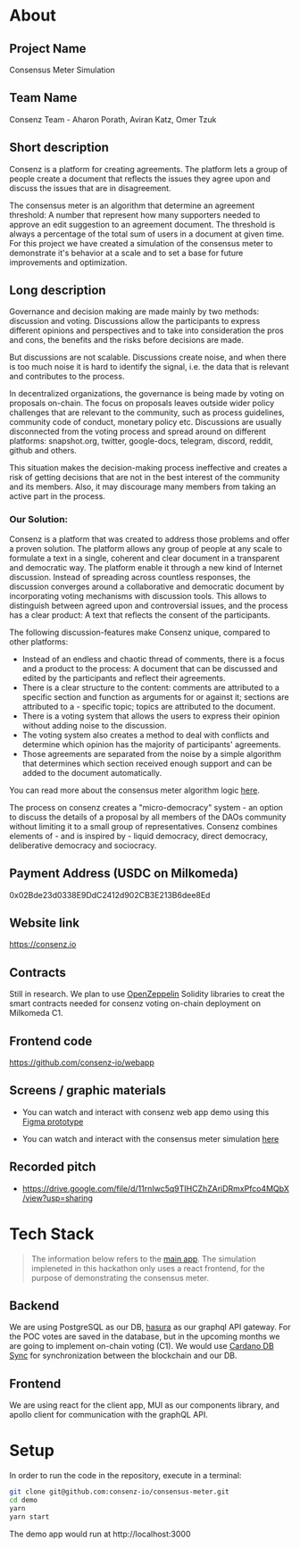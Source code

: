 # About
## Project Name
Consensus Meter Simulation
## Team Name
Consenz Team - Aharon Porath, Aviran Katz, Omer Tzuk
## Short description 
Consenz is a platform for creating agreements.
The platform lets a group of people create a document that reflects the issues they agree upon
and discuss the issues that are in disagreement.

The consensus meter is an algorithm that determine an agreement threshold: 
A number that represent how many supporters needed to approve an edit suggestion to an agreement document.
The threshold is always a percentage of the total sum of users in a document at given time.
For this project we have created a simulation of the consensus meter to demonstrate it's behavior at a scale and to set a base for future improvements and optimization.

## Long description
Governance and decision making are made mainly by two methods: discussion and voting. Discussions allow the participants to express different opinions and perspectives and to take into consideration the pros and cons, the benefits and the risks before decisions are made.

But discussions are not scalable. Discussions create noise, and when there is too much noise it is hard to identify the signal, i.e. the data that is relevant and contributes to the process. 

In decentralized organizations, the governance is being made by voting on proposals on-chain. The focus on proposals leaves outside wider policy challenges that are relevant to the community, such as process guidelines, community code of conduct, monetary policy etc. Discussions are usually disconnected from the voting process and spread around on different platforms: snapshot.org, twitter, google-docs, telegram, discord, reddit, github and others.

This situation makes the decision-making process ineffective and creates a risk of getting decisions that are not in the best interest of the community and its members. Also, it may discourage many members from taking an active part in the process.

### Our Solution:

Consenz is a platform that was created to address those problems and offer a proven solution. 
The platform allows any group of people at any scale to formulate a text
in a single, coherent and clear document in a transparent and democratic way.
The platform enable it through a new kind of Internet discussion.
Instead of spreading across countless responses,
the discussion converges around a collaborative and democratic document
by incorporating voting mechanisms with discussion tools.
This allows to distinguish between agreed upon and controversial issues,
and the process has a clear product: A text that reflects the consent of the participants.

The following discussion-features make Consenz unique, compared to other platforms:

- Instead of an endless and chaotic thread of comments, there is a focus and a product to the process: A document that can be discussed and edited by the participants and reflect their agreements.
- There is a clear structure to the content: comments are attributed to a specific section and function as arguments for or against it; sections are attributed to a - specific topic; topics are attributed to the document.
- There is a voting system that allows the users to express their opinion without adding noise to the discussion.
- The voting system also creates a method to deal with conflicts and determine which opinion has the majority of participants' agreements.
- Those agreements are separated from the noise by a simple algorithm that determines which section received enough support and can be added to the document automatically.

You can read more about the consensus meter algorithm logic [here](https://github.com/consenz-io/consensus-meter/blob/main/Logic.md#consensus-meter-logic).

The process on consenz creates a "micro-democracy" system - an option to discuss the details of a proposal by all members of the DAOs community without limiting it to a small group of representatives. Consenz combines elements of - and is inspired by - liquid democracy, direct democracy, deliberative democracy and sociocracy.

## Payment Address (USDC on Milkomeda)
0x02Bde23d0338E9DdC2412d902CB3E213B6dee8Ed

## Website link
https://consenz.io
## Contracts
Still in research. We plan to use [OpenZeppelin](https://docs.openzeppelin.com/contracts/4.x/governance) Solidity libraries to creat the smart contracts needed for consenz voting on-chain deployment on Milkomeda C1. 
## Frontend code
https://github.com/consenz-io/webapp
## Screens / graphic materials

- You can watch and interact with consenz web app demo using this [Figma prototype](https://www.figma.com/proto/lBVtIWr5UDhJXFXgJWgO8j/Consenz-Wireframe-(Copy)?node-id=1702%3A9054&scaling=scale-down-width&page-id=1702%3A9053&starting-point-node-id=1702%3A9054)

- You can watch and interact with the consensus meter simulation [here](https://simulation.consenz.io/)

## Recorded pitch 
- https://drive.google.com/file/d/11rnIwc5q9TIHCZhZAriDRmxPfco4MQbX/view?usp=sharing

# Tech Stack
> The information below refers to the [main app](https://github.com/consenz-io/webapp). The simulation impleneted in this hackathon only uses a react frontend, for the purpose of demonstrating the consensus meter. 

## Backend
We are using PostgreSQL as our DB, [hasura](https://hasura.io) as our graphql API gateway. For the POC votes are saved in the database, but in the upcoming months we are going to implement on-chain voting (C1). We would use [Cardano DB Sync](https://docs.cardano.org/cardano-components/cardano-db-sync/about-db-sync) for synchronization between the blockchain and our DB.
## Frontend
We are using react for the client app, MUI as our components library, and apollo client for communication with the graphQL API.

# Setup
In order to run the code in the repository, execute in a terminal:
```sh
git clone git@github.com:consenz-io/consensus-meter.git
cd demo
yarn
yarn start
```
The demo app would run at http://localhost:3000
